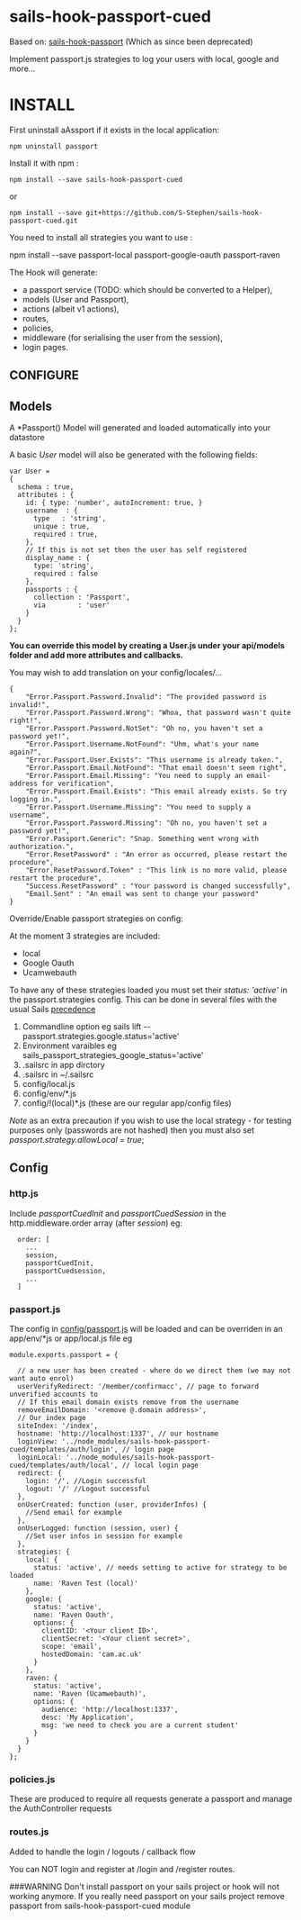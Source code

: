 # sails-hook-passport-cued

Based on: [sails-hook-passport](https://github.com/jaumard/sails-hook-passport) (Which as since been deprecated)

Implement passport.js strategies to log your users with local, google and more...

# INSTALL

First uninstall aAssport if it exists in the local application:

    npm uninstall passport

Install it with npm :

    npm install --save sails-hook-passport-cued

or

    npm install --save git+https://github.com/S-Stephen/sails-hook-passport-cued.git

You need to install all strategies you want to use :

npm install --save passport-local passport-google-oauth passport-raven

The Hook will generate:

- a passport service (TODO: which should be converted to a Helper),
- models (User and Passport),
- actions (albeit v1 actions),
- routes,
- policies,
- middleware (for serialising the user from the session),
- login pages.

## CONFIGURE

## Models

A \*Passport() Model will generated and loaded automatically into your datastore

A basic _User_ model will also be generated with the following fields:

```
var User =
{
  schema : true,
  attributes : {
    id: { type: 'number', autoIncrement: true, }
    username  : {
      type   : 'string',
      unique : true,
      required : true,
    },
    // If this is not set then the user has self registered
    display_name : {
      type: 'string',
      required : false
    },
    passports : {
      collection : 'Passport',
      via        : 'user'
    }
  }
};
```

**You can override this model by creating a User.js under your api/models folder and add more attributes and callbacks.**

You may wish to add translation on your config/locales/...

    {
        "Error.Passport.Password.Invalid": "The provided password is invalid!",
        "Error.Passport.Password.Wrong": "Whoa, that password wasn't quite right!",
        "Error.Passport.Password.NotSet": "Oh no, you haven't set a password yet!",
        "Error.Passport.Username.NotFound": "Uhm, what's your name again?",
        "Error.Passport.User.Exists": "This username is already taken.",
        "Error.Passport.Email.NotFound": "That email doesn't seem right",
        "Error.Passport.Email.Missing": "You need to supply an email-address for verification",
        "Error.Passport.Email.Exists": "This email already exists. So try logging in.",
        "Error.Passport.Username.Missing": "You need to supply a username",
        "Error.Passport.Password.Missing": "Oh no, you haven't set a password yet!",
        "Error.Passport.Generic": "Snap. Something went wrong with authorization.",
        "Error.ResetPassword" : "An error as occurred, please restart the procedure",
        "Error.ResetPassword.Token" : "This link is no more valid, please restart the procedure",
        "Success.ResetPassword" : "Your password is changed successfully",
        "Email.Sent" : "An email was sent to change your password"
    }

Override/Enable passport strategies on config:

At the moment 3 strategies are included:

* local
* Google Oauth
* Ucamwebauth

To have any of these strategies loaded you must set their _status: 'active'_ in the passport.strategies config. This can be done in several files with the usual Sails [precedence](https://sailsjs.com/documentation/concepts/configuration)

1. Commandline option eg sails lift --passport.strategies.google.status='active'
1. Environment varaibles eg sails_passport_strategies_google_status='active'
1. .sailsrc in app dirctory
1. .sailsrc in ~/.sailsrc
1. config/local.js
1. config/env/*.js
1. config/!(local)*.js (these are our regular app/config files)

*Note* as an extra precaution if you wish to use the local strategy - for testing purposes only (passwords are not hashed) then you must also set *passport.strategy.allowLocal = true*;

## Config 
### http.js

Include *passportCuedInit* and *passportCuedSession* in the http.middleware.order array (after *session*) eg:

```
  order: [
    ...
    session,
    passportCuedInit,
    passportCuedsession,
    ...
  ]
```

### passport.js

The config in [config/passport.js](./config/passport.js) will be loaded and can be overriden in an app/env/*js or app/local.js file eg

```
module.exports.passport = {

  // a new user has been created - where do we direct them (we may not want auto enrol)
  userVerifyRedirect: '/member/confirmacc', // page to forward unverified accounts to
  // If this email domain exists remove from the username
  removeEmailDomain: '<remove @.domain address>',
  // Our index page
  siteIndex: '/index',
  hostname: 'http://localhost:1337', // our hostname
  loginView: '../node_modules/sails-hook-passport-cued/templates/auth/login', // login page
  loginLocal: '../node_modules/sails-hook-passport-cued/templates/auth/local', // local login page
  redirect: {
    login: '/', //Login successful
    logout: '/' //Logout successful
  },
  onUserCreated: function (user, providerInfos) {
    //Send email for example
  },
  onUserLogged: function (session, user) {
    //Set user infos in session for example
  },
  strategies: {
    local: {
      status: 'active', // needs setting to active for strategy to be loaded
      name: 'Raven Test (local)'
    },
    google: {
      status: 'active',
      name: 'Raven Oauth',
      options: {
        clientID: '<Your client ID>',
        clientSecret: '<Your client secret>',
        scope: 'email',
        hostedDomain: 'cam.ac.uk'
      }
    },
    raven: {
      status: 'active',
      name: 'Raven (Ucamwebauth)',
      options: {
        audience: 'http://localhost:1337',
        desc: 'My Application',
        msg: 'we need to check you are a current student'
      }
    }
  }
};
```

### policies.js

These are produced to require all requests generate a passport and manage the AuthController requests

### routes.js

Added to handle the login / logouts / callback flow


You can NOT login and register at /login and /register routes.

###WARNING
Don't install passport on your sails project or hook will not working anymore. If you really need passport on your sails project remove passport from sails-hook-passport-cued module
